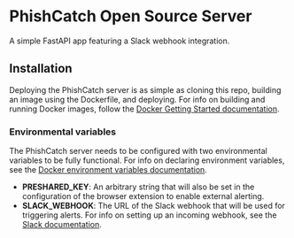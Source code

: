 # PhishCatch Open Source Server

A simple FastAPI app featuring a Slack webhook integration.

## Installation

Deploying the PhishCatch server is as simple as cloning this repo, building an image using the Dockerfile, and deploying. For info on building and running Docker images, follow the [Docker Getting Started documentation](https://docs.docker.com/get-started/).

### Environmental variables

The PhishCatch server needs to be configured with two environmental variables to be fully functional. For info on declaring environment variables, see the [Docker environment variables documentation](https://docs.docker.com/compose/environment-variables/).

- **PRESHARED_KEY**: An arbitrary string that will also be set in the configuration of the browser extension to enable external alerting. 
- **SLACK_WEBHOOK**: The URL of the Slack webhook that will be used for triggering alerts. For info on setting up an incoming webhook, see the [Slack documentation](https://api.slack.com/messaging/webhooks).

